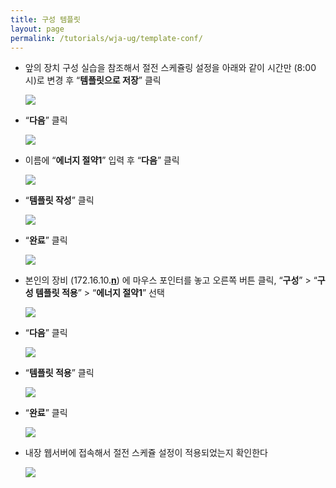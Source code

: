 ```yaml
---
title: 구성 템플릿
layout: page
permalink: /tutorials/wja-ug/template-conf/
---
```

  * 앞의 장치 구성 실습을 참조해서 절전 스케쥴링 설정을 아래와 같이 시간만 (8:00시)로 변경 후 “**템플릿으로 저장**” 클릭

	![](http://soonmo.github.io/images/wja-ug-98.jpg)

  * &#8220;**다음**&#8221; 클릭

	![](http://soonmo.github.io/images/wja-ug-99.jpg)

  * 이름에 “**에너지 절약1**” 입력 후 “**다음**” 클릭

	![](http://soonmo.github.io/images/wja-ug-100.jpg)

  * &#8220;**템플릿 작성**&#8221; 클릭

	![](http://soonmo.github.io/images/wja-ug-101.jpg)

  * &#8220;**완료**&#8221; 클릭

	![](http://soonmo.github.io/images/wja-ug-102.jpg)

  * 본인의 장비 (172.16.10.**<u>n</u>**) 에 마우스 포인터를 놓고 오른쪽 버튼 클릭, “**구성**” > “**구성 템플릿 적용**” > “**에너지 절약1**” 선택

	![](http://soonmo.github.io/images/wja-ug-103.jpg)

  * &#8220;**다음**&#8221; 클릭

	![](http://soonmo.github.io/images/wja-ug-104.jpg)

  * &#8220;**템플릿 적용**&#8221; 클릭

	![](http://soonmo.github.io/images/wja-ug-105.jpg)

  * &#8220;**완료**&#8221; 클릭

	![](http://soonmo.github.io/images/wja-ug-106.jpg)

  * 내장 웹서버에 접속해서 절전 스케쥴 설정이 적용되었는지 확인한다

	![](http://soonmo.github.io/images/wja-ug-107.jpg)
